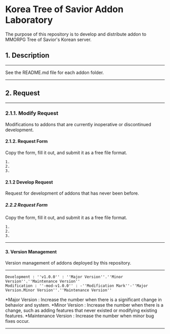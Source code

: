 # Korea Tree of Savior Addon Laboratory

The purpose of this repository is to develop and distribute addon to MMORPG Tree of Savior's Korean server.

## 1. Description
*****
See the README.md file for each addon folder.
*****

## 2. Request
*****
### 2.1.1. Modify Request
Modifications to addons that are currently inoperative or discontinued development.
#### 2.1.2. Request Form
Copy the form, fill it out, and submit it as a free file format.
```
1. 
2. 
3. 
```
#### 2.1.2 Develop Request
Request for development of addons that has never been before.
##### 2.2.2 Request Form
Copy the form, fill it out, and submit it as a free file format.
```
1. 
2. 
3. 
```
*****


#### 3. Version Management
Version management of addons deployed by this repository.
*****
```
Development : ''v1.0.0'' : ''Major Version''.''Minor Version''.''Maintenance Version''
Modification : ''-mod-v1.0.0'' : -''Modification Mark''-''Major Version.Minor Version''.''Maintenance Version''
```
*Major Version : Increase the number when there is a significant change in behavior and system.
*Minor Version : Increase the number when there is a change, such as adding features that never existed or modifying existing features.
*Maintenance Version :  Increase the number when minor bug fixes occur.
*****
